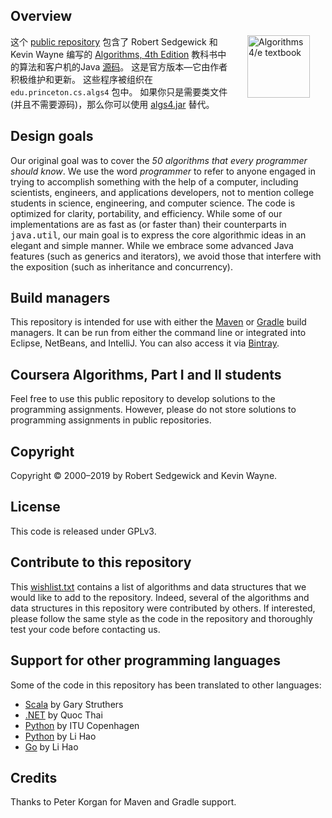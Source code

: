 ## Overview

<IMG SRC="http://algs4.cs.princeton.edu/cover.png"  align=right hspace=25 width=100 alt = "Algorithms 4/e textbook">
这个 <a href = "https://github.com/kevin-wayne/algs4">public repository</a>
包含了 Robert Sedgewick 和 Kevin Wayne 编写的 <a href = "http://amzn.to/13VNJi7">Algorithms, 4th Edition</a> 教科书中的算法和客户机的Java <a href = "http://algs4.cs.princeton.edu/code/">源码</a>。
这是官方版本&mdash;它由作者积极维护和更新。
这些程序被组织在 <code>edu.princeton.cs.algs4</code> 包中。
如果你只是需要类文件(并且不需要源码)，那么你可以使用
<a href = "http://algs4.cs.princeton.edu/code/algs4.jar">algs4.jar</a> 替代。

<br>

## Design goals

Our original goal was to cover the <em>50 algorithms that every programmer should know</em>.
We use the word <em>programmer</em> to refer to anyone engaged in trying to accomplish
something with the help of a computer, including scientists, engineers, and applications
developers, not to mention college students in science, engineering, and computer science.
The code is optimized for clarity, portability, and efficiency. While some of our 
implementations are as fast as (or faster than) their counterparts in <tt>java.util</tt>,
our main goal is to express the core algorithmic ideas in an elegant and simple manner.
While we embrace some advanced Java features (such as generics and iterators),
we avoid those that interfere with the exposition (such as inheritance and concurrency).

## Build managers

This repository is intended for use with either the <a href = "https://maven.apache.org">Maven</a>
or <a href = "https://gradle.org">Gradle</a> build managers.
It can be run from either the command line or integrated into
Eclipse, NetBeans, and IntelliJ.
You can also access it via <a href = "https://bintray.com/algs4/maven/algs4">Bintray</a>.

## Coursera Algorithms, Part I and II students

Feel free to use this public repository to develop solutions to the programming assignments.
However, please do not store solutions to programming assignments in public repositories.


## Copyright

Copyright &copy; 2000&ndash;2019 by Robert Sedgewick and Kevin Wayne.

## License

This code is released under GPLv3.

## Contribute to this repository

This <a href = "http://algs4.cs.princeton.edu/code/wishlist.txt">wishlist.txt</a>
contains a list of algorithms and data structures that we would
like to add to the repository. Indeed, several of the algorithms and
data structures in this repository were contributed by others. If interested, please
follow the same style as the code in the repository and thoroughly test your
code before contacting us.

## Support for other programming languages

Some of the code in this repository has been translated to other languages:
<ul>
<li><a href = "https://github.com/garyaiki/Scala-Algorithms">Scala</a> by Gary Struthers
<li><a href = "https://github.com/nguyenqthai/Algs4Net">.NET</a> by Quoc Thai
<li><a href = "https://github.com/itu-algorithms/itu.algs4">Python</a> by ITU Copenhagen
<li><a href = "https://github.com/shellfly/algs4-py">Python</a> by Li Hao
<li><a href = "https://github.com/shellfly/algo">Go</a> by Li Hao
</ul>


## Credits

Thanks to Peter Korgan for Maven and Gradle support.
